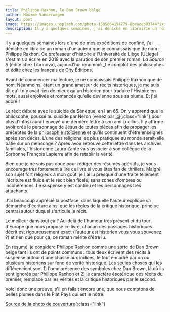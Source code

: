 ```yaml
---
title: Philippe Raxhon, le Dan Brown belge
author: Maxime Vanderwegen
layout: post
image: https://images.unsplash.com/photo-1505664194779-8beaceb93744?ixid=MnwxMjA3fDB8MHxwaG90by1wYWdlfHx8fGVufDB8fHx8&ixlib=rb-1.2.1&auto=format&fit=crop&w=1350&q=80
description: Il y a quelques semaines, j'ai déniché en librairie un roman de Philippe Raxhon. Ce professeur d'histoire à l'Université de Liège s'est mis à écrire en 2018 avec la parution de son premier roman, _La Source S_. Je m'en vais vous le faire découvrir dans cet article !
---
```


Il y a quelques semaines lors d'une de mes expéditions de confiné, j'ai déniché en librairie un roman d'un auteur que je connaissais que de nom : Philippe Raxhon. Ce professeur d'histoire à l'Université de Liège (ULiège) s'est mis à écrire en 2018 avec la parution de son premier roman, _La Source S_ (édité chez Librinova), aujourd'hui renommé _Le complot des philosophes et édité chez les français de City Éditions.

Avant de commencer ma lecture, je ne connaissais Philippe Raxhon que de nom. Néanmoins, étant un grand amateur de récits historiques, je me suis dit qu'il n'y avait rien de mieux qu'un historien pour traduire l'Histoire en mots, aussi enjolivée et romancée qu'elle devienne sous sa plume. Et j'ai adoré !

Le récit débute avec le suicide de Sénèque, en l'an 65. On y apprend que le philosophe, poussé au suicide par Néron (venez par [ici](https://www.revuedesdeuxmondes.fr/12-avril-65-suicide-de-seneque/){:class="link"} pour plus d'infos) aurait envoyé une dernière lettre à son ami Lucilius. Il y affirme avoir créé le personnage de Jésus de toutes pièces afin de propager les préceptes de la [philosophie stoïcienne](https://renauddemaret.com/stoicisme/) et qu'ils continuent d'être enseignés après son décès. L'une des religions les plus pratiquée au monde serait-elle bâtie sur un mensonge ? Après avoir retrouvé cette lettre dans les archives familiales, l'historienne Laura Zante va s'associer à son collègue de la Sorbonne François Lapierre afin de rétablir la vérité.

Bien que je ne sois pas doué pour rédiger des résumés apéritifs, je vous encourage très fortement à lire ce livre si vous êtes fan de thrillers. Malgré son sujet fort religieux à mon goût, je l'ai lu presque d'une traite tellement l'écriture est fluide et le récit bien ficelé, sans zones d'ombres ou incohérences. Le suspense y est continu et les personnages très attachants.

J'ai beaucoup apprécié la postface, dans laquelle l'auteur explique sa démarche d'écriture ainsi que les règles de la critique historique, principe central autour duquel s'articule le récit.

Le meilleur dans tout ça ? Au-delà de l'humour très présent et du tour d'Europe que nous propose ce livre, chacun des passages historiques décrit est rigoureusement exact (l'auteur est historien vous vous souvenez ?) et rien que pour ça, ce roman mérite d'être lu.

En résumé, je considère Philippe Raxhon comme une sorte de Dan Brown belge tant ils ont de points communs : tous deux écrivent des récits à suspense autour d'une chasse aux indices, le tout encadré par un ou plusieurs historiens sur fond de vérité historique. Les seules choses qui les différencient sont 1) l'omniprésence des symboles chez Dan Brown, là où ils sont ignorés par Philippe Raxhon et 2) le caractère ésotérique des récits du premier, remplacé par les vérités et la critique historiques par le second.

Voici donc une preuve, s'il en fallait encore une, que nous comptons de belles plumes dans le Plat Pays qui est le nôtre.

[Source de la photo de couverture](https://images.unsplash.com/photo-1505664194779-8beaceb93744?ixid=MnwxMjA3fDB8MHxwaG90by1wYWdlfHx8fGVufDB8fHx8&ixlib=rb-1.2.1&auto=format&fit=crop&w=1350&q=80){:class="link"}
